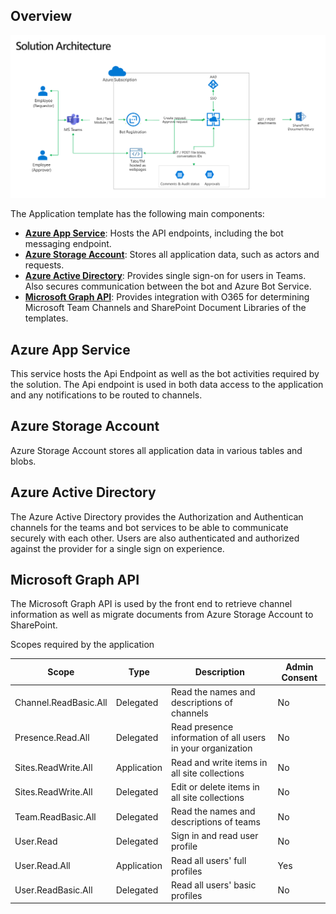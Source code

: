 ## Overview

![Overview](img/image_004.png)

The Application template has the following main components:

- [**Azure App Service**](#azure-app-service): Hosts the API endpoints, including the bot messaging endpoint.
- [**Azure Storage Account**](#azure-storage-account): Stores all application data, such as actors and requests.
- [**Azure Active Directory**](#azure-active-directory): Provides single sign-on for users in Teams. Also secures communication between the bot and Azure Bot Service.
- [**Microsoft Graph API**](#microsoft-graph-api): Provides integration with O365 for determining Microsoft Team Channels and SharePoint Document Libraries of the templates.

## Azure App Service
This service hosts the Api Endpoint as well as the bot activities required by the solution. The Api endpoint is used in both data access to the application and any notifications to be routed to channels.

## Azure Storage Account
Azure Storage Account stores all application data in various tables and blobs.

## Azure Active Directory
The Azure Active Directory provides the Authorization and Authentican channels for the teams and bot services to be able to communicate securely with each other. Users are also authenticated and authorized against the provider for a single sign on experience. 

## Microsoft Graph API
The Microsoft Graph API is used by the front end to retrieve channel information as well as migrate documents from Azure Storage Account to SharePoint.

Scopes required by the application

| Scope  | Type   | Description  | Admin Consent  |
|---|---|---|---|
| Channel.ReadBasic.All  | Delegated  | Read the names and descriptions of channels  | No  |
| Presence.Read.All  | Delegated  | Read presence information of all users in your organization  | No  |
| Sites.ReadWrite.All  | Application  | Read and write items in all site collections  | No  |
| Sites.ReadWrite.All  | Delegated  | Edit or delete items in all site collections  | No  |
| Team.ReadBasic.All  | Delegated  | Read the names and descriptions of teams  | No  |
| User.Read  | Delegated  |  Sign in and read user profile | No  |
| User.Read.All  | Application  | Read all users' full profiles  | Yes  |
| User.ReadBasic.All  | Delegated  | Read all users' basic profiles  | No  |

